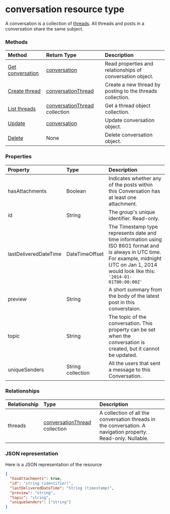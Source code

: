 # conversation resource type

A conversation is a collection of [threads](#ConversationThreadResource). All threads and posts in a conversation share the same subject.

### Methods

| Method       | Return Type  |Description|
|:---------------|:--------|:----------|
|[Get conversation](../api/conversation_get.md) | [conversation](conversation.md) |Read properties and relationships of conversation object.|
|[Create thread](../api/conversation_post_threads.md) |[conversationThread](conversationthread.md)| Create a new thread by posting to the threads collection.|
|[List threads](../api/conversation_list_threads.md) |[conversationThread](conversationthread.md) collection| Get a thread object collection.|
|[Update](../api/conversation_update.md) | [conversation](conversation.md)  |Update conversation object. |
|[Delete](../api/conversation_delete.md) | None |Delete conversation object. |


### Properties
| Property	   | Type	|Description|
|:---------------|:--------|:----------|
|hasAttachments|Boolean|Indicates whether any of the posts within this Conversation has at least one attachment.|
|id|String|The group's unique identifier. Read-only.|
|lastDeliveredDateTime|DateTimeOffset|The Timestamp type represents date and time information using ISO 8601 format and is always in UTC time. For example, midnight UTC on Jan 1, 2014 would look like this: `'2014-01-01T00:00:00Z'`|
|preview|String|A short summary from the body of the latest post in this converstaion.|
|topic|String|The topic of the conversation. This property can be set when the conversation is created, but it cannot be updated.|
|uniqueSenders|String collection|All the users that sent a message to this Conversation.|

### Relationships
| Relationship | Type	|Description|
|:---------------|:--------|:----------|
|threads|[conversationThread](conversationthread.md) collection|A collection of all the conversation threads in the conversation. A navigation property. Read-only. Nullable.|


### JSON representation

Here is a JSON representation of the resource

<!-- {
  "blockType": "resource",
  "optionalProperties": [
    "threads"
  ],
  "@odata.type": "microsoft.graph.conversation"
}-->

```json
{
  "hasAttachments": true,
  "id": "string (identifier)",
  "lastDeliveredDateTime": "String (timestamp)",
  "preview": "string",
  "topic": "string",
  "uniqueSenders": ["string"]
}

```


<!-- uuid: 8fcb5dbc-d5aa-4681-8e31-b001d5168d79
2015-10-25 14:57:30 UTC -->
<!-- {
  "type": "#page.annotation",
  "description": "conversation resource",
  "keywords": "",
  "section": "documentation",
  "tocPath": ""
}-->